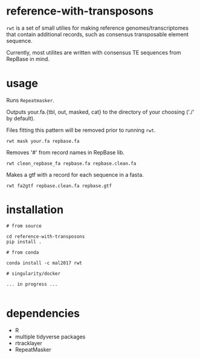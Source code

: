 # reference-with-transposons

`rwt` is a set of small utilies for making reference genomes/transcriptomes that contain additional records, such as consensus transposable element sequence.

Currently, most utilites are written with consensus TE sequences from RepBase in mind.

# usage

Runs `Repeatmasker`.

Outputs your.fa.{tbl, out, masked, cat} to the directory of your choosing ('./' by default).

Files fitting this pattern will be removed prior to running `rwt`.

```
rwt mask your.fa repbase.fa

```

Removes '#' from record names in RepBase lib.

```
rwt clean_repbase_fa repbase.fa repbase.clean.fa
```

Makes a gtf with a record for each sequence in a fasta.
```
rwt fa2gtf repbase.clean.fa repbase.gtf
```

# installation

```
# from source

cd reference-with-transposons
pip install .

# from conda

conda install -c mal2017 rwt

# singularity/docker

... in progress ...


```

# dependencies

* R
* multiple tidyverse packages
* rtracklayer
* RepeatMasker
